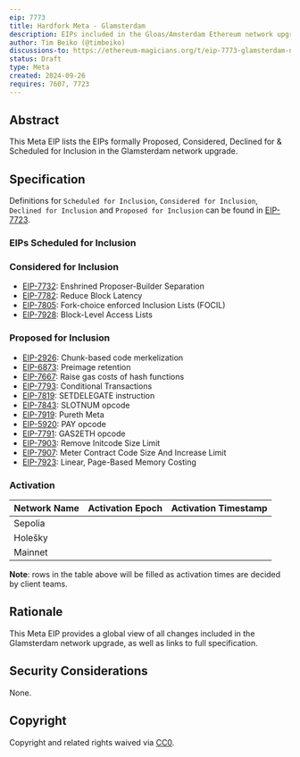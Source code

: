 ```yaml
---
eip: 7773
title: Hardfork Meta - Glamsterdam
description: EIPs included in the Gloas/Amsterdam Ethereum network upgrade.
author: Tim Beiko (@timbeiko)
discussions-to: https://ethereum-magicians.org/t/eip-7773-glamsterdam-network-upgrade-meta-thread/21195
status: Draft
type: Meta
created: 2024-09-26
requires: 7607, 7723
---
```


## Abstract

This Meta EIP lists the EIPs formally Proposed, Considered, Declined for & Scheduled for Inclusion in the Glamsterdam network upgrade.

## Specification

Definitions for `Scheduled for Inclusion`, `Considered for Inclusion`, `Declined for Inclusion` and `Proposed for Inclusion` can be found in [EIP-7723](./eip-7723.md).

### EIPs Scheduled for Inclusion

### Considered for Inclusion

* [EIP-7732](./eip-7732.md): Enshrined Proposer-Builder Separation
* [EIP-7782](./eip-7782.md): Reduce Block Latency
* [EIP-7805](./eip-7805.md): Fork-choice enforced Inclusion Lists (FOCIL)
* [EIP-7928](./eip-7928.md): Block-Level Access Lists

### Proposed for Inclusion

* [EIP-2926](./eip-2926.md): Chunk-based code merkelization
* [EIP-6873](./eip-6873.md): Preimage retention
* [EIP-7667](./eip-7667.md): Raise gas costs of hash functions
* [EIP-7793](./eip-7793.md): Conditional Transactions
* [EIP-7819](./eip-7819.md): SETDELEGATE instruction
* [EIP-7843](./eip-7843.md): SLOTNUM opcode
* [EIP-7919](./eip-7919.md): Pureth Meta
* [EIP-5920](./eip-7791.md): PAY opcode
* [EIP-7791](./eip-7791.md): GAS2ETH opcode
* [EIP-7903](./eip-7903.md): Remove Initcode Size Limit
* [EIP-7907](./eip-7907.md): Meter Contract Code Size And Increase Limit
* [EIP-7923](./eip-7923.md): Linear, Page-Based Memory Costing

### Activation

| Network Name     | Activation Epoch | Activation Timestamp |
|------------------|------------------|----------------------|
| Sepolia          |                  |                      |
| Holešky          |                  |                      |
| Mainnet          |                  |                      |

**Note**: rows in the table above will be filled as activation times are decided by client teams.

## Rationale

This Meta EIP provides a global view of all changes included in the Glamsterdam network upgrade, as well as links to full specification.

## Security Considerations

None.

## Copyright

Copyright and related rights waived via [CC0](../LICENSE.md).
